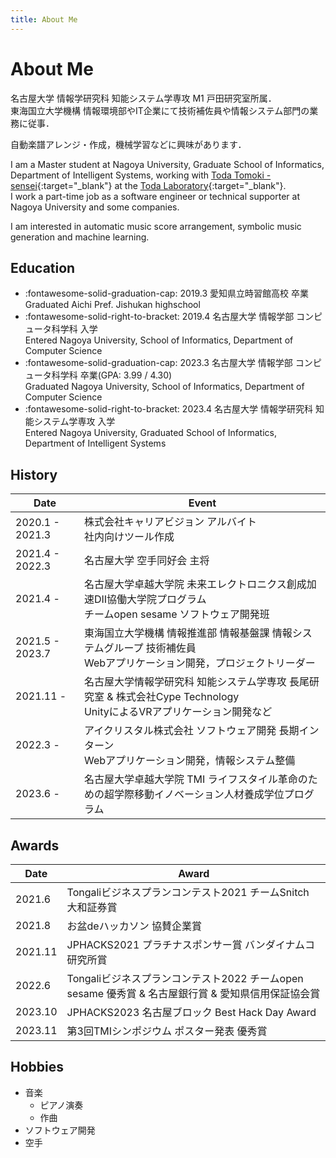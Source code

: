 ```yaml
---
title: About Me
---
```


# About Me

名古屋大学 情報学研究科 知能システム学専攻 M1 戸田研究室所属．  
東海国立大学機構 情報環境部やIT企業にて技術補佐員や情報システム部門の業務に従事．

自動楽譜アレンジ・作成，機械学習などに興味があります．

I am a Master student at Nagoya University, Graduate School of Informatics, Department of Intelligent Systems, working with [Toda Tomoki - sensei](https://sites.google.com/site/tomokitoda/){:target="_blank"} at the [Toda Laboratory](https://www.toda.is.i.nagoya-u.ac.jp){:target="_blank"}.  
I work a part-time job as a software engineer or technical supporter at Nagoya University and some companies.

I am interested in automatic music score arrangement, symbolic music generation and machine learning.

## Education

- :fontawesome-solid-graduation-cap: 2019.3 愛知県立時習館高校 卒業<br>Graduated Aichi Pref. Jishukan highschool
- :fontawesome-solid-right-to-bracket: 2019.4 名古屋大学 情報学部 コンピュータ科学科 入学<br>Entered Nagoya University, School of Informatics, Department of Computer Science
- :fontawesome-solid-graduation-cap: 2023.3 名古屋大学 情報学部 コンピュータ科学科 卒業(GPA: 3.99 / 4.30)<br>Graduated Nagoya University, School of Informatics, Department of Computer Science
- :fontawesome-solid-right-to-bracket: 2023.4 名古屋大学 情報学研究科 知能システム学専攻 入学<br>Entered Nagoya University, Graduated School of Informatics, Department of Intelligent Systems

## History

| Date | Event |
|--|--|
| 2020.1 - 2021.3 | 株式会社キャリアビジョン アルバイト<br>社内向けツール作成 |
| 2021.4 - 2022.3 | 名古屋大学 空手同好会 主将 |
| 2021.4 - | 名古屋大学卓越大学院 未来エレクトロニクス創成加速DII協働大学院プログラム<br>チームopen sesame ソフトウェア開発班|
| 2021.5 - 2023.7 | 東海国立大学機構 情報推進部 情報基盤課 情報システムグループ 技術補佐員<br>Webアプリケーション開発，プロジェクトリーダー |
| 2021.11 - | 名古屋大学情報学研究科 知能システム学専攻 長尾研究室 & 株式会社Cype Technology<br>UnityによるVRアプリケーション開発など |
| 2022.3 - | アイクリスタル株式会社 ソフトウェア開発 長期インターン<br>Webアプリケーション開発，情報システム整備 |
| 2023.6 - | 名古屋大学卓越大学院 TMI ライフスタイル革命のための超学際移動イノベーション人材養成学位プログラム |

## Awards

| Date | Award |
|--|--|
| 2021.6 | Tongaliビジネスプランコンテスト2021 チームSnitch 大和証券賞 |
|2021.8 | お盆deハッカソン 協賛企業賞|
|2021.11 | JPHACKS2021 プラチナスポンサー賞 バンダイナムコ研究所賞|
|2022.6 | Tongaliビジネスプランコンテスト2022 チームopen sesame 優秀賞 & 名古屋銀行賞 & 愛知県信用保証協会賞 |
|2023.10 | JPHACKS2023 名古屋ブロック Best Hack Day Award |
|2023.11 | 第3回TMIシンポジウム ポスター発表 優秀賞 |

## Hobbies

- 音楽
    - ピアノ演奏
    - 作曲
- ソフトウェア開発
- 空手
